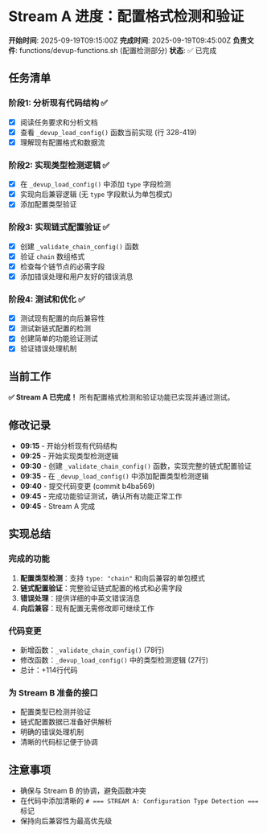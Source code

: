 # Stream A 进度：配置格式检测和验证

**开始时间**: 2025-09-19T09:15:00Z
**完成时间**: 2025-09-19T09:45:00Z
**负责文件**: functions/devup-functions.sh (配置检测部分)
**状态**: ✅ 已完成

## 任务清单

### 阶段1: 分析现有代码结构 ✅
- [x] 阅读任务要求和分析文档
- [x] 查看 `_devup_load_config()` 函数当前实现 (行 328-419)
- [x] 理解现有配置格式和数据流

### 阶段2: 实现类型检测逻辑 ✅
- [x] 在 `_devup_load_config()` 中添加 `type` 字段检测
- [x] 实现向后兼容逻辑 (无 `type` 字段默认为单包模式)
- [x] 添加配置类型验证

### 阶段3: 实现链式配置验证 ✅
- [x] 创建 `_validate_chain_config()` 函数
- [x] 验证 `chain` 数组格式
- [x] 检查每个链节点的必需字段
- [x] 添加错误处理和用户友好的错误消息

### 阶段4: 测试和优化 ✅
- [x] 测试现有配置的向后兼容性
- [x] 测试新链式配置的检测
- [x] 创建简单的功能验证测试
- [x] 验证错误处理机制

## 当前工作

**✅ Stream A 已完成！** 所有配置格式检测和验证功能已实现并通过测试。

## 修改记录

- **09:15** - 开始分析现有代码结构
- **09:25** - 开始实现类型检测逻辑
- **09:30** - 创建 `_validate_chain_config()` 函数，实现完整的链式配置验证
- **09:35** - 在 `_devup_load_config()` 中添加配置类型检测逻辑
- **09:40** - 提交代码变更 (commit b4ba569)
- **09:45** - 完成功能验证测试，确认所有功能正常工作
- **09:45** - Stream A 完成

## 实现总结

### 完成的功能
1. **配置类型检测**：支持 `type: "chain"` 和向后兼容的单包模式
2. **链式配置验证**：完整验证链式配置的格式和必需字段
3. **错误处理**：提供详细的中英文错误消息
4. **向后兼容**：现有配置无需修改即可继续工作

### 代码变更
- 新增函数：`_validate_chain_config()` (78行)
- 修改函数：`_devup_load_config()` 中的类型检测逻辑 (27行)
- 总计：+114行代码

### 为 Stream B 准备的接口
- 配置类型已检测并验证
- 链式配置数据已准备好供解析
- 明确的错误处理机制
- 清晰的代码标记便于协调

## 注意事项

- 确保与 Stream B 的协调，避免函数冲突
- 在代码中添加清晰的 `# === STREAM A: Configuration Type Detection ===` 标记
- 保持向后兼容性为最高优先级